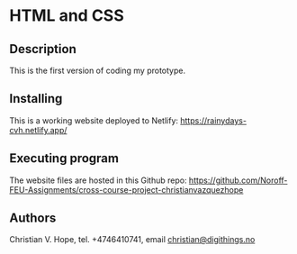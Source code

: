 # HTML and CSS

## Description

This is the first version of coding my prototype.

## Installing
This is a working website deployed to Netlify: https://rainydays-cvh.netlify.app/

## Executing program
The website files are hosted in this Github repo: https://github.com/Noroff-FEU-Assignments/cross-course-project-christianvazquezhope

## Authors
Christian V. Hope, tel. +4746410741, email christian@digithings.no